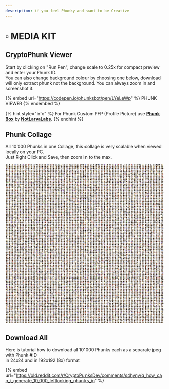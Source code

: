 ```yaml
---
description: if you feel Phunky and want to be Creative
---
```


# ▫ MEDIA KIT

## CryptoPhunk Viewer

Start by clicking on "Run Pen", change scale to 0.25x for compact preview and enter your Phunk ID.\
You can also change background colour by choosing one below, download will only extract phunk not the background. You can always zoom in and screenshot it.&#x20;

{% embed url="https://codepen.io/phunksbot/pen/LYeLeWp" %}
PHUNK VIEWER
{% endembed %}

{% hint style="info" %}
For Phunk Custom PFP (Profile Picture) use [**Phunk Box**](../../nll/notlarvalabs/tutorials.md#tutorials) by [**NotLarvaLabs**](../../nll/notlarvalabs/).
{% endhint %}

## Phunk Collage

All 10'000 Phunks in one Collage, this collage is very scalable when viewed locally on your PC. \
Just Right Click and Save, then zoom in to the max.

![PHUNK COLLAGE](../../.gitbook/assets/phunks-all.png)

## Download All

Here is tutorial how to download all 10'000 Phunks each as a separate jpeg with Phunk #ID \
in 24x24 and in 192x192 (8x) format

{% embed url="https://old.reddit.com/r/CryptoPunksDev/comments/s4hyny/q_how_can_i_generate_10_000_leftlooking_phunks_in" %}

&#x20;
